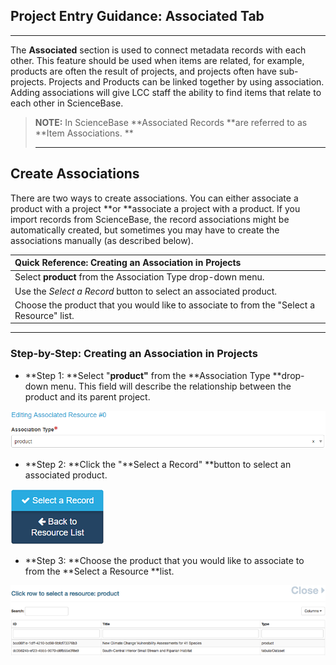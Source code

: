 ## Project Entry Guidance: Associated Tab

---

The **Associated** section is used to connect metadata records with each other. This feature should be used when items are related, for example, products are often the result of projects, and projects often have sub-projects. Projects and Products can be linked together by using association. Adding associations will give LCC staff the ability to find items that relate to each other in ScienceBase.

> **NOTE:**  In ScienceBase **Associated Records **are referred to as **Item Associations. **
>
> ---

## Create Associations

There are two ways to create associations. You can either associate a product with a project **or **associate a project with a product. If you import records from ScienceBase, the record associations might be automatically created, but sometimes you may have to create the associations manually \(as described below\).

| Quick Reference: Creating an Association in Projects |
| :--- |
| Select **product** from the Association Type drop-down menu. |
| Use the _Select a Record_ button to select an associated product. |
| Choose the product that you would like to associate to from the "Select a Resource" list. |

---

### Step-by-Step: Creating an Association in Projects

* **Step 1: **Select "**product"** from the **Association Type **drop-down menu. This field will describe the relationship between the product and its parent project.

![](/assets/product_association_lcc.png)

* **Step 2: **Click the "**Select a Record" **button to select an associated product.

![](/assets/select_a_record_button.png)

* **Step 3: **Choose the product that you would like to associate to from the **Select a Resource **list.

![](/assets/select_a_resource_product_window.png)

